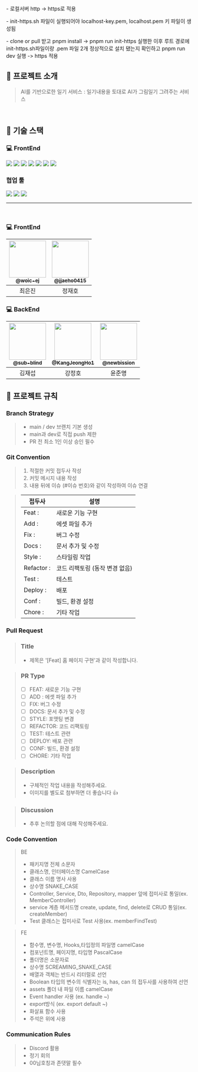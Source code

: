 <div>
  <p> 
    - 로컬서버 http -> https로 적용
 </p>
 <p>
    - init-https.sh 파일이 실행되어야 localhost-key.pem, localhost.pem 키 파일이 생성됨
 </p>
  <p>
    - clone or pull 받고 pnpm install -> pnpm run init-https 실행한 이후 루트 경로에 init-https.sh파일이랑 .pem 파일 2개 정상적으로 설치 됐는지 확인하고 pnpm run dev 실행 -> https 적용
  </p>
</div>

## 📖 프로젝트 소개
> AI를 기반으로한 일기 서비스 : 일기내용을 토대로 AI가 그림일기 그려주는 서비스
<br/>

##  🚀 기술 스택

### 💻 FrontEnd
<div>
<img src="https://img.shields.io/badge/React-20232A?style=for-the-badge&logo=react&logoColor=61DAFB"/>
<img src="https://img.shields.io/badge/Reactquery-FF4154?style=for-the-badge&logo=reactquery&logoColor=white"/>
<img src="https://img.shields.io/badge/TypeScript-3178C6?style=for-the-badge&logo=typescript&logoColor=white">
<img src="https://img.shields.io/badge/Tailwind_CSS-38B2AC?style=for-the-badge&logo=tailwind-css&logoColor=white"/>
<img src="https://img.shields.io/badge/pnpm-CB3837?style=for-the-badge&logo=pnpm&logoColor=white"/>
<img src="https://img.shields.io/badge/fetchAPI-5A29E4?style=for-the-badge&logo=fetchAPI&logoColor=white">
<img src="https://img.shields.io/badge/contextAPI-553830?style=for-the-badge&logo=contextAPI&logoColor=white">
</div>

### 협업 툴
<div>
<img src="https://img.shields.io/badge/git-F05032?style=for-the-badge&logo=git&logoColor=white">
<img src="https://img.shields.io/badge/notion-FFFFFB?style=for-the-badge&logo=notion&logoColor=black">
 <img src="https://img.shields.io/badge/figma-EF2D5E?style=for-the-badge&logo=figma&logoColor=black">
</div>

<hr/>

<br/>

### 💻 FrontEnd
| <a href=https://github.com/woic-ej><img src="https://avatars.githubusercontent.com/u/77326820?v=4" width=100px/><br/><sub><b>@woic-ej</b></sub></a><br/>  |  <a href=https://github.com/jjaeho0415><img src="https://avatars.githubusercontent.com/u/91364411?v=4" width=100px/><br/><sub><b>@jjaeho0415</b></sub></a><br/> |
|:----------------------------------------------------------------------------------------------------------------------------------------------------------:|:----------------------------------------------------------------------------------------------------------------------------------------------------------:|
|                                                                           최은진                                                                            |                                                                            정재호                                                                             |

### 💻 BackEnd
| <a href=https://github.com/sub-blind><img src="https://avatars.githubusercontent.com/u/58137602?v=4" width=100px/><br/><sub><b>@sub-blind</b></sub></a><br/> | <a href=https://github.com/KangJeongHo1><img src="https://avatars.githubusercontent.com/u/155045987?v=4" width=100px/><br/><sub><b>@KangJeongHo1</b></sub></a><br/> | <a href=https://github.com/newbission><img src="https://avatars.githubusercontent.com/u/155050120?v=4" width=100px/><br/><sub><b>@newbission</b></sub></a><br/> |
|:----------------------------------------------------------------------------------------------------------------------------------------------------------:|:----------------------------------------------------------------------------------------------------------------------------------------------------------:|:--------------------------------------------------------------------------------------:|
|                                                                           김재섭                                                                            |                                                                            강정호                                                                             |                                             윤준명                                        |

## 📑 프로젝트 규칙

### Branch Strategy
> - main / dev 브랜치 기본 생성 
> - main과 dev로 직접 push 제한
> - PR 전 최소 1인 이상 승인 필수

### Git Convention
> 1. 적절한 커밋 접두사 작성
> 2. 커밋 메시지 내용 작성
> 3. 내용 뒤에 이슈 (#이슈 번호)와 같이 작성하여 이슈 연결

> | 접두사        | 설명                           |
> | ------------- | ------------------------------ |
> | Feat :     | 새로운 기능 구현               |
> | Add :      | 에셋 파일 추가                 |
> | Fix :      | 버그 수정                      |
> | Docs :     | 문서 추가 및 수정              |
> | Style :    | 스타일링 작업                  |
> | Refactor : | 코드 리팩토링 (동작 변경 없음) |
> | Test :     | 테스트                         |
> | Deploy :   | 배포                           |
> | Conf :     | 빌드, 환경 설정                |
> | Chore :    | 기타 작업                      |

### Pull Request
> ### Title
> * 제목은 '[Feat] 홈 페이지 구현'과 같이 작성합니다.

> ### PR Type
  > - [ ] FEAT: 새로운 기능 구현
  > - [ ] ADD : 에셋 파일 추가
  > - [ ] FIX: 버그 수정
  > - [ ] DOCS: 문서 추가 및 수정
  > - [ ] STYLE: 포맷팅 변경
  > - [ ] REFACTOR: 코드 리팩토링
  > - [ ] TEST: 테스트 관련
  > - [ ] DEPLOY: 배포 관련
  > - [ ] CONF: 빌드, 환경 설정
  > - [ ] CHORE: 기타 작업

> ### Description
> * 구체적인 작업 내용을 작성해주세요.
> * 이미지를 별도로 첨부하면 더 좋습니다 👍

> ### Discussion
> * 추후 논의할 점에 대해 작성해주세요.

### Code Convention
>BE
> - 패키지명 전체 소문자
> - 클래스명, 인터페이스명 CamelCase
> - 클래스 이름 명사 사용
> - 상수명 SNAKE_CASE
> - Controller, Service, Dto, Repository, mapper 앞에 접미사로 통일(ex. MemberController)
> - service 계층 메서드명 create, update, find, delete로 CRUD 통일(ex. createMember) 
> - Test 클래스는 접미사로 Test 사용(ex. memberFindTest)

> FE
> - 함수명, 변수명, Hooks,타입정의 파일명 camelCase
> - 컴포넌트명, 페이지명, 타입명 PascalCase
> - 폴더명은 소문자로
> - 상수명 SCREAMING_SNAKE_CASE
> - 배열과 객체는 반드시 리터럴로 선언
> - Boolean 타입의 변수의 식별자는 is, has, can 의 접두사를 사용하여 선언
> - assets 폴더 내 파일 이름 camelCase
> - Event handler 사용 (ex. handle ~)
> - export방식 (ex. export default ~)
> - 화살표 함수 사용
> - 주석은 위에 사용


### Communication Rules
> - Discord 활용 
> - 정기 회의
> - 00님호칭과 존댓말 필수
